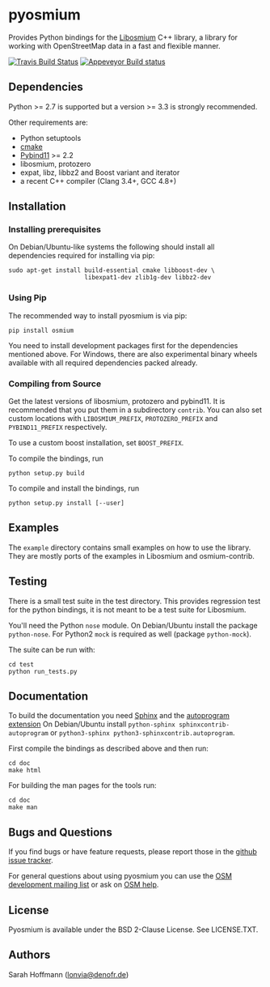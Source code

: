 # pyosmium

Provides Python bindings for the [Libosmium](https://github.com/osmcode/libosmium) C++
library, a library for working with OpenStreetMap data in a fast and flexible
manner.

[![Travis Build Status](https://api.travis-ci.org/osmcode/pyosmium.svg)](http://travis-ci.org/osmcode/pyosmium)
[![Appeveyor Build status](https://ci.appveyor.com/api/projects/status/dr69wsw855lwrg8w/branch/master?svg=true)](https://ci.appveyor.com/project/lonvia/pyosmium/branch/master)



## Dependencies

Python >= 2.7 is supported but a version >= 3.3 is strongly recommended.

Other requirements are:

 * Python setuptools
 * [cmake](https://cmake.org/)
 * [Pybind11](https://github.com/pybind/pybind11) >= 2.2
 * libosmium, protozero
 * expat, libz, libbz2 and Boost variant and iterator
 * a recent C++ compiler (Clang 3.4+, GCC 4.8+)

## Installation

### Installing prerequisites

On Debian/Ubuntu-like systems the following should install all
dependencies required for installing via pip:

    sudo apt-get install build-essential cmake libboost-dev \
                         libexpat1-dev zlib1g-dev libbz2-dev

### Using Pip

The recommended way to install pyosmium is via pip:

    pip install osmium

You need to install development packages first for the dependencies
mentioned above. For Windows, there are also experimental binary wheels
available with all required dependencies packed already.

### Compiling from Source

Get the latest versions of libosmium, protozero and pybind11. It is
recommended that you put them in a subdirectory `contrib`. You can also
set custom locations with `LIBOSMIUM_PREFIX`, `PROTOZERO_PREFIX` and
`PYBIND11_PREFIX` respectively.

To use a custom boost installation, set `BOOST_PREFIX`.

To compile the bindings, run

    python setup.py build

To compile and install the bindings, run

    python setup.py install [--user]


## Examples

The `example` directory contains small examples on how to use the library.
They are mostly ports of the examples in Libosmium and osmium-contrib.


## Testing

There is a small test suite in the test directory. This provides regression
test for the python bindings, it is not meant to be a test suite for Libosmium.

You'll need the Python `nose` module. On Debian/Ubuntu install the package
`python-nose`. For Python2 `mock` is required as well (package `python-mock`).

The suite can be run with:

    cd test
    python run_tests.py


## Documentation

To build the documentation you need [Sphinx](http://sphinx-doc.org/)
and the [autoprogram extension](https://pythonhosted.org/sphinxcontrib-autoprogram/)
On Debian/Ubuntu install `python-sphinx sphinxcontrib-autoprogram`
or `python3-sphinx python3-sphinxcontrib.autoprogram`.

First compile the bindings as described above and then run:

    cd doc
    make html

For building the man pages for the tools run:

    cd doc
    make man

## Bugs and Questions

If you find bugs or have feature requests, please report those in the
[github issue tracker](https://github.com/osmcode/pyosmium/issues/).

For general questions about using pyosmium you can use the
[OSM development mailing list](https://lists.openstreetmap.org/listinfo/dev)
or ask on [OSM help](https://help.openstreetmap.org/).

## License

Pyosmium is available under the BSD 2-Clause License. See LICENSE.TXT.

## Authors

Sarah Hoffmann (lonvia@denofr.de)

